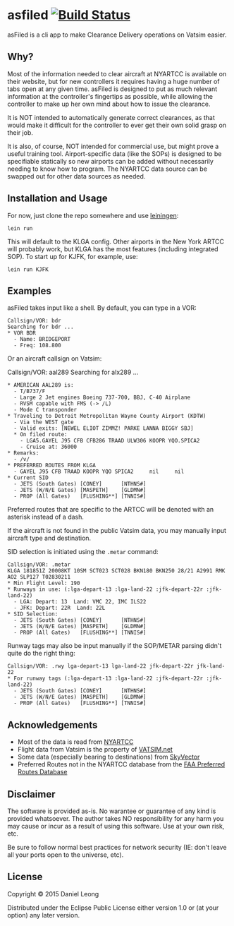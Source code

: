 # asfiled [![Build Status](http://img.shields.io/travis/dhleong/as-filed.svg?style=flat)](https://travis-ci.org/dhleong/as-filed)

asFiled is a cli app to make Clearance Delivery operations on Vatsim easier.

## Why?

Most of the information needed to clear aircraft at NYARTCC is available on
their website, but for new controllers it requires having a huge number of
tabs open at any given time. asFiled is designed to put as much relevant
information at the controller's fingertips as possible, while allowing the
controller to make up her own mind about how to issue the clearance. 

It is NOT intended to automatically generate correct clearances, as that 
would make it difficult for the controller to ever get their own solid grasp 
on their job.

It is also, of course, NOT intended for commercial use, but might prove a
useful training tool. Airport-specific data (like the SOPs) is designed to
be specifiable statically so new airports can be added without necessarily
needing to know how to program. The NYARTCC data source can be swapped out
for other data sources as needed.

## Installation and Usage

For now, just clone the repo somewhere and use [leiningen](http://leiningen.org/):

    lein run

This will default to the KLGA config. Other airports in the New York ARTCC
will probably work, but KLGA has the most features (including integrated
SOP). To start up for KJFK, for example, use:

    lein run KJFK

## Examples

asFiled takes input like a shell. By default, you can type in a VOR:

    Callsign/VOR: bdr
    Searching for bdr ...
    * VOR BDR 
      - Name: BRIDGEPORT
      - Freq: 108.800

Or an aircraft callsign on Vatsim:

Callsign/VOR: aal289
Searching for alx289 ...

    * AMERICAN AAL289 is:
      - T/B737/F
      - Large 2 Jet engines Boeing 737-700, BBJ, C-40 Airplane
      - RVSM capable with FMS (-> /L)
      - Mode C transponder
    * Traveling to Detroit Metropolitan Wayne County Airport (KDTW)
      - Via the WEST gate
      - Valid exits: [NEWEL ELIOT ZIMMZ! PARKE LANNA BIGGY SBJ]
      * On filed route:
        - LGA5.GAYEL J95 CFB CFB286 TRAAD ULW306 KOOPR YQO.SPICA2
        - Cruise at: 36000
    * Remarks:
      - /v/
    * PREFERRED ROUTES FROM KLGA
      - GAYEL J95 CFB TRAAD KOOPR YQO SPICA2 	 nil 	 nil
    * Current SID
      - JETS (South Gates) [CONEY]      [NTHNS#]
      - JETS (W/N/E Gates) [MASPETH]    [GLDMN#]
      - PROP (All Gates)   [FLUSHING**] [TNNIS#]

Preferred routes that are specific to the ARTCC will be denoted with
an asterisk instead of a dash.

If the aircraft is not found in the public Vatsim data, you may
manually input aircraft type and destination.

SID selection is initiated using the `.metar` command:

    Callsign/VOR: .metar
    KLGA 181851Z 20008KT 10SM SCT023 SCT028 BKN180 BKN250 28/21 A2991 RMK AO2 SLP127 T02830211
    * Min Flight Level: 190
    * Runways in use: (:lga-depart-13 :lga-land-22 :jfk-depart-22r :jfk-land-22)
      - LGA: Depart: 13  Land: VMC 22, IMC ILS22
      - JFK: Depart: 22R  Land: 22L
    * SID Selection:
      - JETS (South Gates) [CONEY]      [NTHNS#]
      - JETS (W/N/E Gates) [MASPETH]    [GLDMN#]
      - PROP (All Gates)   [FLUSHING**] [TNNIS#]

Runway tags may also be input manually if the SOP/METAR parsing didn't quite do the right thing:

    Callsign/VOR: .rwy lga-depart-13 lga-land-22 jfk-depart-22r jfk-land-22
    * For runway tags (:lga-depart-13 :lga-land-22 :jfk-depart-22r :jfk-land-22)
      - JETS (South Gates) [CONEY]      [NTHNS#]
      - JETS (W/N/E Gates) [MASPETH]    [GLDMN#]
      - PROP (All Gates)   [FLUSHING**] [TNNIS#]

## Acknowledgements

- Most of the data is read from [NYARTCC](http://nyartcc.org)
- Flight data from Vatsim is the property of [VATSIM.net](http://vatsim.net)
- Some data (especially bearing to destinations) from [SkyVector](https://skyvector.com)
- Preferred Routes not in the NYARTCC database from the [FAA Preferred Routes Database](http://www.fly.faa.gov/rmt/nfdc_preferred_routes_database.jsp)

## Disclaimer

The software is provided as-is. No warantee or guarantee of any kind is provided whatsoever. The author takes NO responsibility for any harm you may cause or incur as a result of using this software. Use at your own risk, etc.

Be sure to follow normal best practices for network security (IE: don't leave all your ports open to the universe, etc).

## License

Copyright © 2015 Daniel Leong

Distributed under the Eclipse Public License either version 1.0 or (at
your option) any later version.
